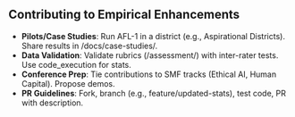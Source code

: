 ## Contributing to Empirical Enhancements
- **Pilots/Case Studies**: Run AFL-1 in a district (e.g., Aspirational Districts). Share results in /docs/case-studies/.
- **Data Validation**: Validate rubrics (/assessment/) with inter-rater tests. Use code_execution for stats.
- **Conference Prep**: Tie contributions to SMF tracks (Ethical AI, Human Capital). Propose demos.
- **PR Guidelines**: Fork, branch (e.g., feature/updated-stats), test code, PR with description.
